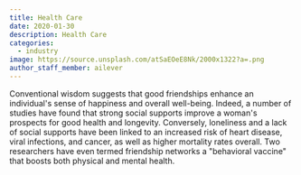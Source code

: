 ```yaml
---
title: Health Care
date: 2020-01-30
description: Health Care
categories:
  - industry
image: https://source.unsplash.com/atSaEOeE8Nk/2000x1322?a=.png
author_staff_member: ailever
---
```



Conventional wisdom suggests that good friendships enhance an individual's sense of happiness and overall well-being. Indeed, a number of studies have found that strong social supports improve a woman's prospects for good health and longevity. Conversely, loneliness and a lack of social supports have been linked to an increased risk of heart disease, viral infections, and cancer, as well as higher mortality rates overall. Two researchers have even termed friendship networks a "behavioral vaccine" that boosts both physical and mental health.
